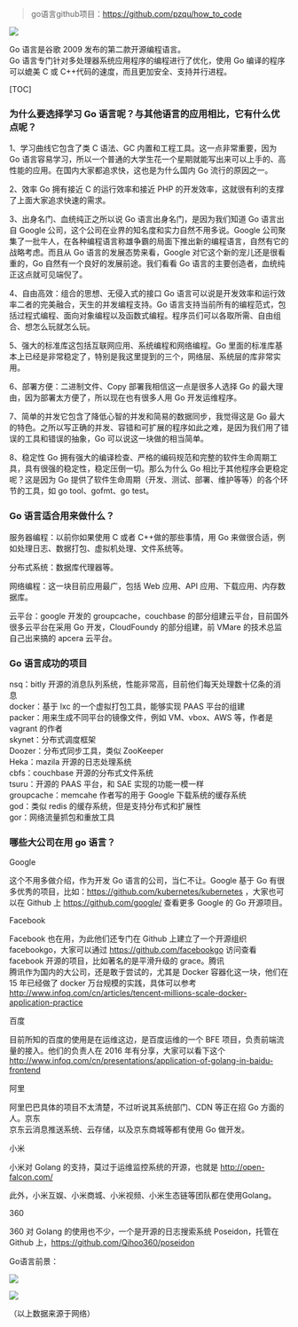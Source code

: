 > go语言github项目：https://github.com/pzqu/how_to_code

![](https://coding3min.oss-accelerate.aliyuncs.com/2020/06/07/g7bbHb1550.jpg)

Go 语言是谷歌 2009 发布的第二款开源编程语言。  
Go 语言专门针对多处理器系统应用程序的编程进行了优化，使用 Go 编译的程序可以媲美 C 或 C++代码的速度，而且更加安全、支持并行进程。

[TOC]

### 为什么要选择学习 Go 语言呢？与其他语言的应用相比，它有什么优点呢？

1、学习曲线它包含了类 C 语法、GC 内置和工程工具。这一点非常重要，因为 Go 语言容易学习，所以一个普通的大学生花一个星期就能写出来可以上手的、高性能的应用。在国内大家都追求快，这也是为什么国内 Go 流行的原因之一。

2、效率 Go 拥有接近 C 的运行效率和接近 PHP 的开发效率，这就很有利的支撑了上面大家追求快速的需求。

3、出身名门、血统纯正之所以说 Go 语言出身名门，是因为我们知道 Go 语言出自 Google 公司，这个公司在业界的知名度和实力自然不用多说。Google 公司聚集了一批牛人，在各种编程语言称雄争霸的局面下推出新的编程语言，自然有它的战略考虑。而且从 Go 语言的发展态势来看，Google 对它这个新的宠儿还是很看重的，Go 自然有一个良好的发展前途。我们看看 Go 语言的主要创造者，血统纯正这点就可见端倪了。

4、自由高效：组合的思想、无侵入式的接口 Go 语言可以说是开发效率和运行效率二者的完美融合，天生的并发编程支持。Go 语言支持当前所有的编程范式，包括过程式编程、面向对象编程以及函数式编程。程序员们可以各取所需、自由组合、想怎么玩就怎么玩。

5、强大的标准库这包括互联网应用、系统编程和网络编程。Go 里面的标准库基本上已经是非常稳定了，特别是我这里提到的三个，网络层、系统层的库非常实用。

6、部署方便：二进制文件、Copy 部署我相信这一点是很多人选择 Go 的最大理由，因为部署太方便了，所以现在也有很多人用 Go 开发运维程序。

7、简单的并发它包含了降低心智的并发和简易的数据同步，我觉得这是 Go 最大的特色。之所以写正确的并发、容错和可扩展的程序如此之难，是因为我们用了错误的工具和错误的抽象，Go 可以说这一块做的相当简单。

8、稳定性 Go 拥有强大的编译检查、严格的编码规范和完整的软件生命周期工具，具有很强的稳定性，稳定压倒一切。那么为什么 Go 相比于其他程序会更稳定呢？这是因为 Go 提供了软件生命周期（开发、测试、部署、维护等等）的各个环节的工具，如 go tool、gofmt、go test。

### Go 语言适合用来做什么？

服务器编程：以前你如果使用 C 或者 C++做的那些事情，用 Go 来做很合适，例如处理日志、数据打包、虚拟机处理、文件系统等。

分布式系统：数据库代理器等。

网络编程：这一块目前应用最广，包括 Web 应用、API 应用、下载应用、内存数据库。

云平台：google 开发的 groupcache，couchbase 的部分组建云平台，目前国外很多云平台在采用 Go 开发，CloudFoundy 的部分组建，前 VMare 的技术总监自己出来搞的 apcera 云平台。

### Go 语言成功的项目

nsq：bitly 开源的消息队列系统，性能非常高，目前他们每天处理数十亿条的消息  
docker：基于 lxc 的一个虚拟打包工具，能够实现 PAAS 平台的组建  
packer：用来生成不同平台的镜像文件，例如 VM、vbox、AWS 等，作者是 vagrant 的作者  
skynet：分布式调度框架  
Doozer：分布式同步工具，类似 ZooKeeper  
Heka：mazila 开源的日志处理系统  
cbfs：couchbase 开源的分布式文件系统  
tsuru：开源的 PAAS 平台，和 SAE 实现的功能一模一样  
groupcache：memcahe 作者写的用于 Google 下载系统的缓存系统  
god：类似 redis 的缓存系统，但是支持分布式和扩展性  
gor：网络流量抓包和重放工具

### 哪些大公司在用 go 语言？

Google  

这个不用多做介绍，作为开发 Go 语言的公司，当仁不让。Google 基于 Go 有很多优秀的项目，比如：https://github.com/kubernetes/kubernetes ，大家也可以在 Github 上 https://github.com/google/ 查看更多 Google 的 Go 开源项目。

Facebook  

Facebook 也在用，为此他们还专门在 Github 上建立了一个开源组织 facebookgo，大家可以通过 https://github.com/facebookgo 访问查看 facebook 开源的项目，比如著名的是平滑升级的 grace。腾讯  
腾讯作为国内的大公司，还是敢于尝试的，尤其是 Docker 容器化这一块，他们在 15 年已经做了 docker 万台规模的实践，具体可以参考 http://www.infoq.com/cn/articles/tencent-millions-scale-docker-application-practice

百度  

目前所知的百度的使用是在运维这边，是百度运维的一个 BFE 项目，负责前端流量的接入。他们的负责人在 2016 年有分享，大家可以看下这个 http://www.infoq.com/cn/presentations/application-of-golang-in-baidu-frontend

阿里  

阿里巴巴具体的项目不太清楚，不过听说其系统部门、CDN 等正在招 Go 方面的人。京东  
京东云消息推送系统、云存储，以及京东商城等都有使用 Go 做开发。

小米  

小米对 Golang 的支持，莫过于运维监控系统的开源，也就是 http://open-falcon.com/

此外，小米互娱、小米商城、小米视频、小米生态链等团队都在使用Golang。

360  

360 对 Golang 的使用也不少，一个是开源的日志搜索系统 Poseidon，托管在 Github 上，https://github.com/Qihoo360/poseidon

Go语言前景：

![](https://coding3min.oss-accelerate.aliyuncs.com/2020/06/07/6cQ1wK1550.jpg)

![](https://coding3min.oss-accelerate.aliyuncs.com/2020/06/07/BrcWXA1550.png)

（以上数据来源于网络）







